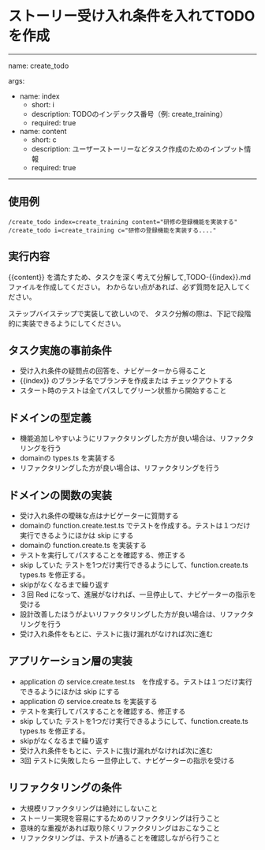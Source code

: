 # ストーリー受け入れ条件を入れてTODOを作成

---
name: create_todo

args:

- name: index
  - short: i
  - description: TODOのインデックス番号（例: create_training）
  - required: true
- name: content
  - short: c
  - description: ユーザーストーリーなどタスク作成のためのインプット情報
  - required: true

---

## 使用例

```
/create_todo index=create_training content="研修の登録機能を実装する"
/create_todo i=create_training c="研修の登録機能を実装する...."
```

## 実行内容

{{content}} を満たすため、タスクを深く考えて分解して,TODO-{{index}}.mdファイルを作成してください。
わからない点があれば、必ず質問を記入してください。

ステップバイステップで実装して欲しいので、
タスク分解の際は、下記で段階的に実装できるようにしてください。

## タスク実施の事前条件

* 受け入れ条件の疑問点の回答を、ナビゲーターから得ること
* {{index}} のブランチ名でブランチを作成または チェックアウトする
* スタート時のテストは全てパスしてグリーン状態から開始すること

## ドメインの型定義

* 機能追加しやすいようにリファクタリングした方が良い場合は、リファクタリングを行う
* domainの types.ts を実装する
* リファクタリングした方が良い場合は、リファクタリングを行う

## ドメインの関数の実装

* 受け入れ条件の曖昧な点はナビゲーターに質問する
* domainの function.create.test.ts でテストを作成する。テストは１つだけ実行できるようにほかは skip にする
* domainの function.create.ts を実装する
* テストを実行してパスすることを確認する、修正する
* skip していた テストを1つだけ実行できるようにして、function.create.ts types.ts を修正する。
* skipがなくなるまで繰り返す
* ３回 Red になって、進展がなければ、一旦停止して、ナビゲーターの指示を受ける
* 設計改善したほうがよいリファクタリングした方が良い場合は、リファクタリングを行う
* 受け入れ条件をもとに、テストに抜け漏れがなければ次に進む

## アプリケーション層の実装

* application の service.create.test.ts　を作成する。テストは１つだけ実行できるようにほかは skip にする
* application の service.create.ts を実装する
* テストを実行してパスすることを確認する、修正する
* skip していた テストを1つだけ実行できるようにして、function.create.ts types.ts を修正する。
* skipがなくなるまで繰り返す
* 受け入れ条件をもとに、テストに抜け漏れがなければ次に進む
* 3回 テストに失敗したら 一旦停止して、ナビゲーターの指示を受ける

## リファクタリングの条件

* 大規模リファクタリングは絶対にしないこと
* ストーリー実現を容易にするためのリファクタリングは行うこと
* 意味的な重複があれば取り除くリファクタリングはおこなうこと
* リファクタリングは、テストが通ることを確認しながら行うこと
